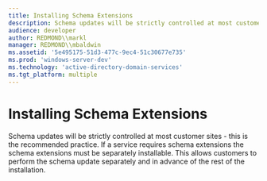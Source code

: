 ```yaml
---
title: Installing Schema Extensions
description: Schema updates will be strictly controlled at most customer sites - this is the recommended practice.
audience: developer
author: REDMOND\\markl
manager: REDMOND\\mbaldwin
ms.assetid: '5e495175-51d3-477c-9ec4-51c30677e735'
ms.prod: 'windows-server-dev'
ms.technology: 'active-directory-domain-services'
ms.tgt_platform: multiple
---
```


# Installing Schema Extensions

Schema updates will be strictly controlled at most customer sites - this is the recommended practice. If a service requires schema extensions the schema extensions must be separately installable. This allows customers to perform the schema update separately and in advance of the rest of the installation.

 

 




